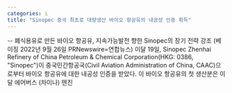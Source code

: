 ```yaml
---
categories: i
title: "Sinopec 중국 최초로 대량생산 바이오 항공유의 내공성 인증 획득"
---
```

-- 폐식용유로 만든 바이오 항공유, 지속가능발전 향한 Sinopec의 장기 전략 강조  (베이징 2022년 9월 26일 PRNewswire=연합뉴스) 이달 19일, Sinopec Zhenhai Refinery of China Petroleum & Chemical Corporation(HKG: 0386, "Sinopec")이 중국민간항공국(Civil Aviation Administration of China, CAAC)으로부터 바이오 항공유에 대한 내공성 인증을 받았다. 이 바이오 항공유의 첫 생산분은 이달 에어버스 (차이나) 톈진